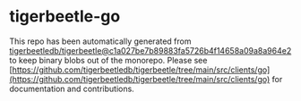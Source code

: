 # tigerbeetle-go
This repo has been automatically generated from [tigerbeetledb/tigerbeetle@c1a027be7b89883fa5726b4f14658a09a8a964e2](https://github.com/tigerbeetledb/tigerbeetle/commit/c1a027be7b89883fa5726b4f14658a09a8a964e2) to keep binary blobs out of the monorepo. Please see [https://github.com/tigerbeetledb/tigerbeetle/tree/main/src/clients/go](https://github.com/tigerbeetledb/tigerbeetle/tree/main/src/clients/go) for documentation and contributions.
